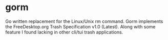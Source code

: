 # gorm
Go written replacement for the Linux/Unix rm command.  Gorm implements the FreeDesktop.org Trash Specification v1.0 (Latest).  Along with some feature I found lacking in other cli/tui trash applications.
